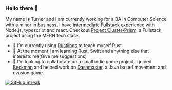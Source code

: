 ### Hello there 👋

My name is Turner and I am currently working for a BA in Computer Science with a minor in business. I have intermediate Fullstack experience with Node.js, typescript and react. Checkout [Project Cluster-Prism](https://github.com/TurnerTastic1/Project-Cluster-Prism), a Fullstack project using the MERN tech stack.


- 🔭 I’m currently using [Rustlings](https://github.com/rust-lang/rustlings) to teach myself Rust
- 🌱 At the moment I am learning Rust, Swift and anything else that interests me(Give me suggestions)
- 👯 I’m looking to collaborate on a small indie game project. I joined [Beckman](https://github.com/Beckman123) and helped work on [Dashmaster](https://github.com/Beckman123/Dash-Master), a Java based movement and evasion game.

[![GitHub Streak](https://github-readme-streak-stats.herokuapp.com?user=TurnerTastic1&theme=tokyonight_duo)](https://git.io/streak-stats)
